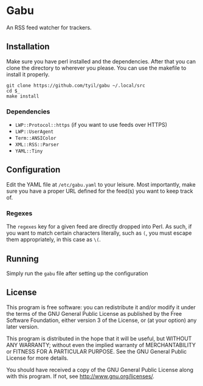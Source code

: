 # Gabu
An RSS feed watcher for trackers.

## Installation
Make sure you have perl installed and the dependencies. After that you can
clone the directory to wherever you please. You can use the makefile to install
it properly.

```
git clone https://github.com/tyil/gabu ~/.local/src
cd $_
make install
```

### Dependencies
- `LWP::Protocol::https` (if you want to use feeds over HTTPS)
- `LWP::UserAgent`
- `Term::ANSIColor`
- `XML::RSS::Parser`
- `YAML::Tiny`

## Configuration
Edit the YAML file at `/etc/gabu.yaml` to your leisure. Most importantly, make
sure you have a proper URL defined for the feed(s) you want to keep track of.

### Regexes
The `regexes` key for a given feed are directly dropped into Perl. As such, if
you want to match certain characters literally, such as `(`, you must escape
them appropriately, in this case as `\(`.

## Running
Simply run the `gabu` file after setting up the configuration

## License
This program is free software: you can redistribute it and/or modify it under
the terms of the GNU General Public License as published by the Free Software
Foundation, either version 3 of the License, or (at your option) any later
version.

This program is distributed in the hope that it will be useful, but WITHOUT ANY
WARRANTY; without even the implied warranty of MERCHANTABILITY or FITNESS FOR A
PARTICULAR PURPOSE.  See the GNU General Public License for more details.

You should have received a copy of the GNU General Public License along with
this program.  If not, see <http://www.gnu.org/licenses/>.

